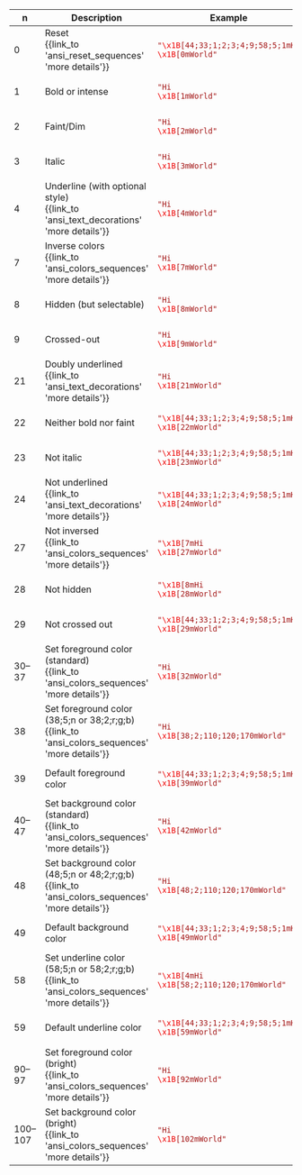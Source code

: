 ﻿
| n | Description | Example | Rendered |
|---|-------------|---------|----------|
| 0 | Reset<br/>{{link_to 'ansi_reset_sequences' 'more details'}} | <code><span style="color:#A31515">"<span style="color:#EE0000">\x1B</span>[44;33;1;2;3;4;9;58;5;1mHi <span style="color:#EE0000">\x1B</span>[0mWorld"</span></code> | <pre style='color:#FFFFFF;background:#000000'><span style='color:#5D5D00;background:#0000BB;font-weight:900;font-style:italic;text-decoration:line-through'><span style='text-decoration:underline 1px solid #BB0000'>Hi </span></span>World</pre> |
| 1 | Bold or intense | <code><span style="color:#A31515">"Hi <span style="color:#EE0000">\x1B</span>[1mWorld"</span></code> | <pre style='color:#FFFFFF;background:#000000'>Hi <span style='font-weight:900'>World</span></pre> |
| 2 | Faint/Dim | <code><span style="color:#A31515">"Hi <span style="color:#EE0000">\x1B</span>[2mWorld"</span></code> | <pre style='color:#FFFFFF;background:#000000'>Hi <span style='color:#7F7F7F'>World</span></pre> |
| 3 | Italic | <code><span style="color:#A31515">"Hi <span style="color:#EE0000">\x1B</span>[3mWorld"</span></code> | <pre style='color:#FFFFFF;background:#000000'>Hi <span style='font-style:italic'>World</span></pre> |
| 4 | Underline (with optional style)<br/>{{link_to 'ansi_text_decorations' 'more details'}} | <code><span style="color:#A31515">"Hi <span style="color:#EE0000">\x1B</span>[4mWorld"</span></code> | <pre style='color:#FFFFFF;background:#000000'>Hi <span style='text-decoration:underline 1px solid'>World</span></pre> |
| 7 | Inverse colors<br/>{{link_to 'ansi_colors_sequences' 'more details'}} | <code><span style="color:#A31515">"Hi <span style="color:#EE0000">\x1B</span>[7mWorld"</span></code> | <pre style='color:#FFFFFF;background:#000000'>Hi <span style='color:#000000;background:#FFFFFF'>World</span></pre> |
| 8 | Hidden (but selectable) | <code><span style="color:#A31515">"Hi <span style="color:#EE0000">\x1B</span>[8mWorld"</span></code> | <pre style='color:#FFFFFF;background:#000000'>Hi <span style='color:transparent'>World</span></pre> |
| 9 | Crossed-out | <code><span style="color:#A31515">"Hi <span style="color:#EE0000">\x1B</span>[9mWorld"</span></code> | <pre style='color:#FFFFFF;background:#000000'>Hi <span style='text-decoration:line-through'>World</span></pre> |
| 21 | Doubly underlined<br/>{{link_to 'ansi_text_decorations' 'more details'}} | <code><span style="color:#A31515">"Hi <span style="color:#EE0000">\x1B</span>[21mWorld"</span></code> | <pre style='color:#FFFFFF;background:#000000'>Hi <span style='text-decoration:underline 1px double'>World</span></pre> |
| 22 | Neither bold nor faint | <code><span style="color:#A31515">"<span style="color:#EE0000">\x1B</span>[44;33;1;2;3;4;9;58;5;1mHi <span style="color:#EE0000">\x1B</span>[22mWorld"</span></code> | <pre style='color:#FFFFFF;background:#000000'><span style='color:#5D5D00;background:#0000BB;font-weight:900;font-style:italic;text-decoration:line-through'><span style='text-decoration:underline 1px solid #BB0000'>Hi </span></span><span style='color:#BBBB00;background:#0000BB;font-style:italic;text-decoration:line-through'><span style='text-decoration:underline 1px solid #BB0000'>World</span></span></pre> |
| 23 | Not italic | <code><span style="color:#A31515">"<span style="color:#EE0000">\x1B</span>[44;33;1;2;3;4;9;58;5;1mHi <span style="color:#EE0000">\x1B</span>[23mWorld"</span></code> | <pre style='color:#FFFFFF;background:#000000'><span style='color:#5D5D00;background:#0000BB;font-weight:900;font-style:italic;text-decoration:line-through'><span style='text-decoration:underline 1px solid #BB0000'>Hi </span></span><span style='color:#5D5D00;background:#0000BB;font-weight:900;text-decoration:line-through'><span style='text-decoration:underline 1px solid #BB0000'>World</span></span></pre> |
| 24 | Not underlined<br/>{{link_to 'ansi_text_decorations' 'more details'}} | <code><span style="color:#A31515">"<span style="color:#EE0000">\x1B</span>[44;33;1;2;3;4;9;58;5;1mHi <span style="color:#EE0000">\x1B</span>[24mWorld"</span></code> | <pre style='color:#FFFFFF;background:#000000'><span style='color:#5D5D00;background:#0000BB;font-weight:900;font-style:italic;text-decoration:line-through'><span style='text-decoration:underline 1px solid #BB0000'>Hi </span></span><span style='color:#5D5D00;background:#0000BB;font-weight:900;font-style:italic;text-decoration:line-through'>World</span></pre> |
| 27 | Not inversed<br/>{{link_to 'ansi_colors_sequences' 'more details'}} | <code><span style="color:#A31515">"<span style="color:#EE0000">\x1B</span>[7mHi <span style="color:#EE0000">\x1B</span>[27mWorld"</span></code> | <pre style='color:#FFFFFF;background:#000000'><span style='color:#000000;background:#FFFFFF'>Hi </span>World</pre> |
| 28 | Not hidden | <code><span style="color:#A31515">"<span style="color:#EE0000">\x1B</span>[8mHi <span style="color:#EE0000">\x1B</span>[28mWorld"</span></code> | <pre style='color:#FFFFFF;background:#000000'><span style='color:transparent'>Hi </span>World</pre> |
| 29 | Not crossed out | <code><span style="color:#A31515">"<span style="color:#EE0000">\x1B</span>[44;33;1;2;3;4;9;58;5;1mHi <span style="color:#EE0000">\x1B</span>[29mWorld"</span></code> | <pre style='color:#FFFFFF;background:#000000'><span style='color:#5D5D00;background:#0000BB;font-weight:900;font-style:italic;text-decoration:line-through'><span style='text-decoration:underline 1px solid #BB0000'>Hi </span></span><span style='color:#5D5D00;background:#0000BB;font-weight:900;font-style:italic;text-decoration:underline 1px solid #BB0000'>World</span></pre> |
| 30–37 | Set foreground color (standard)<br/>{{link_to 'ansi_colors_sequences' 'more details'}} | <code><span style="color:#A31515">"Hi <span style="color:#EE0000">\x1B</span>[32mWorld"</span></code> | <pre style='color:#FFFFFF;background:#000000'>Hi <span style='color:#00BB00'>World</span></pre> |
| 38 | Set foreground color (38;5;n or 38;2;r;g;b)<br/>{{link_to 'ansi_colors_sequences' 'more details'}} | <code><span style="color:#A31515">"Hi <span style="color:#EE0000">\x1B</span>[38;2;110;120;170mWorld"</span></code> | <pre style='color:#FFFFFF;background:#000000'>Hi <span style='color:#6E78AA'>World</span></pre> |
| 39 | Default foreground color | <code><span style="color:#A31515">"<span style="color:#EE0000">\x1B</span>[44;33;1;2;3;4;9;58;5;1mHi <span style="color:#EE0000">\x1B</span>[39mWorld"</span></code> | <pre style='color:#FFFFFF;background:#000000'><span style='color:#5D5D00;background:#0000BB;font-weight:900;font-style:italic;text-decoration:line-through'><span style='text-decoration:underline 1px solid #BB0000'>Hi </span></span><span style='color:#7F7F7F;background:#0000BB;font-weight:900;font-style:italic;text-decoration:line-through'><span style='text-decoration:underline 1px solid #BB0000'>World</span></span></pre> |
| 40–47 | Set background color (standard)<br/>{{link_to 'ansi_colors_sequences' 'more details'}} | <code><span style="color:#A31515">"Hi <span style="color:#EE0000">\x1B</span>[42mWorld"</span></code> | <pre style='color:#FFFFFF;background:#000000'>Hi <span style='background:#00BB00'>World</span></pre> |
| 48 | Set background color (48;5;n or 48;2;r;g;b)<br/>{{link_to 'ansi_colors_sequences' 'more details'}} | <code><span style="color:#A31515">"Hi <span style="color:#EE0000">\x1B</span>[48;2;110;120;170mWorld"</span></code> | <pre style='color:#FFFFFF;background:#000000'>Hi <span style='background:#6E78AA'>World</span></pre> |
| 49 | Default background color | <code><span style="color:#A31515">"<span style="color:#EE0000">\x1B</span>[44;33;1;2;3;4;9;58;5;1mHi <span style="color:#EE0000">\x1B</span>[49mWorld"</span></code> | <pre style='color:#FFFFFF;background:#000000'><span style='color:#5D5D00;background:#0000BB;font-weight:900;font-style:italic;text-decoration:line-through'><span style='text-decoration:underline 1px solid #BB0000'>Hi </span></span><span style='color:#5D5D00;font-weight:900;font-style:italic;text-decoration:line-through'><span style='text-decoration:underline 1px solid #BB0000'>World</span></span></pre> |
| 58 | Set underline color (58;5;n or 58;2;r;g;b)<br/>{{link_to 'ansi_colors_sequences' 'more details'}} | <code><span style="color:#A31515">"<span style="color:#EE0000">\x1B</span>[4mHi <span style="color:#EE0000">\x1B</span>[58;2;110;120;170mWorld"</span></code> | <pre style='color:#FFFFFF;background:#000000'><span style='text-decoration:underline 1px solid'>Hi </span><span style='text-decoration:underline 1px solid #6E78AA'>World</span></pre> |
| 59 | Default underline color | <code><span style="color:#A31515">"<span style="color:#EE0000">\x1B</span>[44;33;1;2;3;4;9;58;5;1mHi <span style="color:#EE0000">\x1B</span>[59mWorld"</span></code> | <pre style='color:#FFFFFF;background:#000000'><span style='color:#5D5D00;background:#0000BB;font-weight:900;font-style:italic;text-decoration:line-through'><span style='text-decoration:underline 1px solid #BB0000'>Hi </span></span><span style='color:#5D5D00;background:#0000BB;font-weight:900;font-style:italic;text-decoration:line-through underline 1px solid'>World</span></pre> |
| 90–97 | Set foreground color (bright)<br/>{{link_to 'ansi_colors_sequences' 'more details'}} | <code><span style="color:#A31515">"Hi <span style="color:#EE0000">\x1B</span>[92mWorld"</span></code> | <pre style='color:#FFFFFF;background:#000000'>Hi <span style='color:#00FF00'>World</span></pre> |
| 100–107 | Set background color (bright)<br/>{{link_to 'ansi_colors_sequences' 'more details'}} | <code><span style="color:#A31515">"Hi <span style="color:#EE0000">\x1B</span>[102mWorld"</span></code> | <pre style='color:#FFFFFF;background:#000000'>Hi <span style='background:#00FF00'>World</span></pre> |